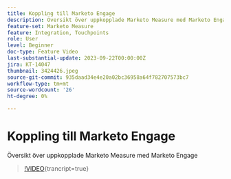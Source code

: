 ```yaml
---
title: Koppling till Marketo Engage
description: Översikt över uppkopplade Marketo Measure med Marketo Engage
feature-set: Marketo Measure
feature: Integration, Touchpoints
role: User
level: Beginner
doc-type: Feature Video
last-substantial-update: 2023-09-22T00:00:00Z
jira: KT-14047
thumbnail: 3424426.jpeg
source-git-commit: 935daad34e4e20a02bc36958a64f782707573bc7
workflow-type: tm+mt
source-wordcount: '26'
ht-degree: 0%

---
```



# Koppling till Marketo Engage

Översikt över uppkopplade Marketo Measure med Marketo Engage

>[!VIDEO](https://video.tv.adobe.com/v/3424426/?learn=on){trancript=true}

